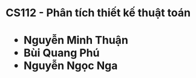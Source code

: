 <h1>
  CS112 - Phân tích thiết kế thuật toán
<h1>

<ul>
  <li>Nguyễn Minh Thuận
  <li>Bùi Quang Phú
  <li>Nguyễn Ngọc Nga
<ul>
